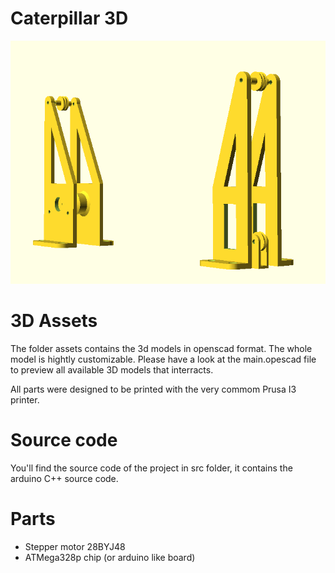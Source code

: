 # Caterpillar 3D

![3d caterpillar preview](https://github.com/Akrobate/caterpillar/blob/master/assets/images/main-openscad-preview2.png?raw=true)


# 3D Assets

The folder assets contains the 3d models in openscad format. The whole model is hightly customizable. Please have a look at the main.opescad file to preview all available 3D models that interracts.

All parts were designed to be printed with the very commom Prusa I3 printer.

# Source code

You'll find the source code of the project in src folder, it contains the arduino C++ source code.

# Parts

- Stepper motor 28BYJ48
- ATMega328p chip (or arduino like board)
